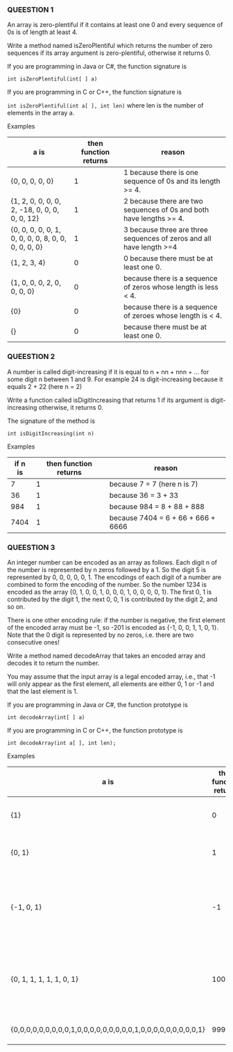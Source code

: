 ### QUEESTION 1

An array is zero-plentiful if it contains at least one 0 and every sequence of 0s is of length at least 4.

Write a method named isZeroPlentiful which returns the number of zero sequences if its array argument is zero-plentiful, otherwise it returns 0.

If you are programming in Java or C#, the function signature is

`int isZeroPlentiful(int[ ] a)`

If you are programming in C or C++, the function signature is

`int isZeroPlentiful(int a[ ], int len)` where len is the number of elements in the array a.

Examples

| a is                                                | then function returns | reason                                                               |
| --------------------------------------------------- | --------------------- | -------------------------------------------------------------------- |
| {0, 0, 0, 0, 0}                                     | 1                     | 1 because there is one sequence of 0s and its length >= 4.           |
| {1, 2, 0, 0, 0, 0, 2, -18, 0, 0, 0, 0, 0, 12}       | 1                     | 2 because there are two sequences of 0s and both have lengths >= 4.  |
| {0, 0, 0, 0, 0, 1, 0, 0, 0, 0, 8, 0, 0, 0, 0, 0, 0} | 1                     | 3 because three are three sequences of zeros and all have length >=4 |
| {1, 2, 3, 4}                                        | 0                     | 0 because there must be at least one 0.                              |
| {1, 0, 0, 0, 2, 0, 0, 0, 0}                         | 0                     | because there is a sequence of zeros whose length is less < 4.       |
| {0}                                                 | 0                     | because there is a sequence of zeroes whose length is < 4.           |
| {}                                                  | 0                     | because there must be at least one 0.                                |

### QUEESTION 2

A number is called digit-increasing if it is equal to n + nn + nnn + ... for some digit n between 1 and 9. For example 24 is digit-increasing because it equals 2 + 22 (here n = 2)

Write a function called isDigitIncreasing that returns 1 if its argument is digit-increasing otherwise, it returns 0.

The signature of the method is

`int isDigitIncreasing(int n)`

Examples

| if n is | then function returns | reason                             |
| ------- | --------------------- | ---------------------------------- |
| 7       | 1                     | because 7 = 7 (here n is 7)        |
| 36      | 1                     | because 36 = 3 + 33                |
| 984     | 1                     | because 984 = 8 + 88 + 888         |
| 7404    | 1                     | because 7404 = 6 + 66 + 666 + 6666 |

### QUEESTION 3

An integer number can be encoded as an array as follows. Each digit n of the number is represented by n zeros followed by a 1. So the digit 5 is represented by 0, 0, 0, 0, 0, 1. The encodings of each digit of a number are combined to form the encoding of the number. So the number 1234 is encoded as the array {0, 1, 0, 0, 1, 0, 0, 0, 1, 0, 0, 0, 0, 1}. The first 0, 1 is contributed by the digit 1, the next 0, 0, 1 is contributed by the digit 2, and so on.

There is one other encoding rule: if the number is negative, the first element of the encoded array must be -1, so -201 is encoded as {-1, 0, 0, 1, 1, 0, 1}. Note that the 0 digit is represented by no zeros, i.e. there are two consecutive ones!

Write a method named decodeArray that takes an encoded array and decodes it to return the number.

You may assume that the input array is a legal encoded array, i.e., that -1 will only appear as the first element, all elements are either 0, 1 or -1 and that the last element is 1.

If you are programming in Java or C#, the function prototype is

`int decodeArray(int[ ] a)`

If you are programming in C or C++, the function prototype is

`int decodeArray(int a[ ], int len);`

Examples

| a is                                                          | then function returns | reason                                                                                                                               |
| ------------------------------------------------------------- | --------------------- | ------------------------------------------------------------------------------------------------------------------------------------ |
| {1}                                                           | 0                     | because the digit 0 is represented by no zeros followed by a one.                                                                    |
| {0, 1}                                                        | 1                     | because the digit 1 is represented by one zero followed by a one.                                                                    |
| {-1, 0, 1}                                                    | -1                    | because the encoding of a negative number begins with a -1 followed by the encoding of the absolute value of the number.             |
| {0, 1, 1, 1, 1, 1, 0, 1}                                      | 100001                | because the encoding of the first 1 is 0, 1, the encoding of each of the four 0s is just a 1 and the encoding of the last 1 is 0, 1. |
| {0,0,0,0,0,0,0,0,0,1,0,0,0,0,0,0,0,0,0,1,0,0,0,0,0,0,0,0,0,1} | 999                   | because each 9 digit is encoded as 0,0,0,0,0,0,0,0,0,1.                                                                              |
